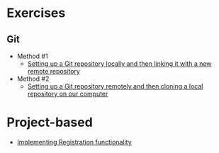 # Exercises

## Git

* Method #1
    - [Setting up a Git repository locally and then linking it with a new remote repository](./git-local-initialization.md)
* Method #2
    - [Setting up a Git repository remotely and then cloning a local repository on our computer](./git-remote-initialization.md)

# Project-based
* [Implementing Registration functionality](./registration-functionality.md)
